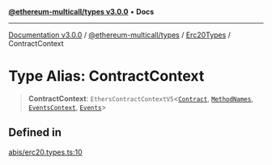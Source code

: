 [**@ethereum-multicall/types v3.0.0**](../../../README.md) • **Docs**

***

[Documentation v3.0.0](../../../../../packages.md) / [@ethereum-multicall/types](../../../README.md) / [Erc20Types](../README.md) / ContractContext

# Type Alias: ContractContext

> **ContractContext**: `EthersContractContextV5`\<[`Contract`](../interfaces/Contract.md), [`MethodNames`](MethodNames.md), [`EventsContext`](../interfaces/EventsContext.md), [`Events`](Events.md)\>

## Defined in

[abis/erc20.types.ts:10](https://github.com/niZmosis/ethereum-multicall/blob/759805f36c7ddb05e5fad0eb8478dcf22871af59/packages/types/src/abis/erc20.types.ts#L10)
